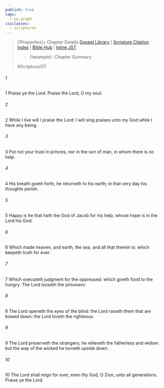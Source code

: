 ```yaml
---
publish: true
tags:
  - no-graph
cssclasses:
  - scriptures
---
```

>[!Properties]+ Chapter Details
>[Gospel Library](https://churchofjesuschrist.org/study/scriptures/ot/ps/146?lang=eng)    |    [Scripture Citation Index](https://scriptures.byu.edu/#07792::c07792)    |    [Bible Hub](https://biblehub.com/psalms/146.htm)    |    [Inline JST](https://scripturetoolbox.com/html/ic/Psalms/146.html)
>>[!example]- Chapter Summary
>> 
> 
>
>#Scripture/OT
###### 1
1 Praise ye the Lord. Praise the Lord, O my soul.
###### 2
2 While I live will I praise the Lord: I will sing praises unto my God while I have any being.
###### 3
3 Put not your trust in princes, nor in the son of man, in whom there is no help.
###### 4
4 His breath goeth forth, he returneth to his earth; in that very day his thoughts perish.
###### 5
5 Happy is he that hath the God of Jacob for his help, whose hope is in the Lord his God:
###### 6
6 Which made heaven, and earth, the sea, and all that therein is: which keepeth truth for ever:
###### 7
7 Which executeth judgment for the oppressed: which giveth food to the hungry. The Lord looseth the prisoners:
###### 8
8 The Lord openeth the eyes of the blind: the Lord raiseth them that are bowed down: the Lord loveth the righteous:
###### 9
9 The Lord preserveth the strangers; he relieveth the fatherless and widow: but the way of the wicked he turneth upside down.
###### 10
10 The Lord shall reign for ever, even thy God, O Zion, unto all generations. Praise ye the Lord.
